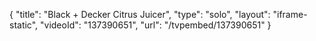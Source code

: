 {
    "title": "Black + Decker Citrus Juicer",
    "type": "solo",
    "layout": "iframe-static",
    "videoId": "137390651",
    "url": "\/tvpembed\/137390651"
}